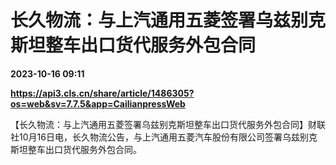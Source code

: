 # 长久物流：与上汽通用五菱签署乌兹别克斯坦整车出口货代服务外包合同

**2023-10-16 09:11**

**https://api3.cls.cn/share/article/1486305?os=web&sv=7.7.5&app=CailianpressWeb**

【长久物流：与上汽通用五菱签署乌兹别克斯坦整车出口货代服务外包合同】财联社10月16日电，长久物流公告，与上汽通用五菱汽车股份有限公司签署乌兹别克斯坦整车出口货代服务外包合同。